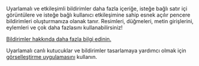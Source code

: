 ﻿Uyarlamalı ve etkileşimli bildirimler daha fazla içeriğe, isteğe bağlı satır içi görüntülere ve isteğe bağlı kullanıcı etkileşimine sahip esnek açılır pencere bildirimleri oluşturmanıza olanak tanır. Resimleri, düğmeleri, metin girişlerini, eylemleri ve çok daha fazlasını kullanabilirsiniz!

[Bildirimler hakkında daha fazla bilgi edinin.](https://docs.microsoft.com/windows/uwp/controls-and-patterns/tiles-and-notifications-adaptive-interactive-toasts)

Uyarlamalı canlı kutucuklar ve bildirimler tasarlamaya yardımcı olmak için [görselleştirme uygulamasını](https://docs.microsoft.com/windows/uwp/controls-and-patterns/tiles-and-notifications-notifications-visualizer) kullanın.
